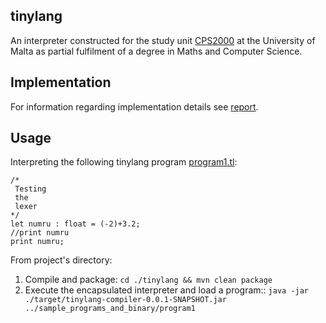 ## tinylang
An interpreter constructed for the study unit [CPS2000](https://www.um.edu.mt/courses/studyunit/CPS2000) at the University of Malta as partial fulfilment of a degree in Maths and Computer Science.
## Implementation
For information regarding implementation details see [report](/documentation/main.pdf).
## Usage

Interpreting the following tinylang program [program1.tl](/sample_programs_and_binary/program1.tl):
```
/*
 Testing
 the
 lexer
*/
let numru : float = (-2)+3.2;
//print numru
print numru;
```

From project's directory:

1. Compile and package: `cd ./tinylang && mvn clean package`
2. Execute the encapsulated interpreter and load a program::  `java -jar ./target/tinylang-compiler-0.0.1-SNAPSHOT.jar ../sample_programs_and_binary/program1`




